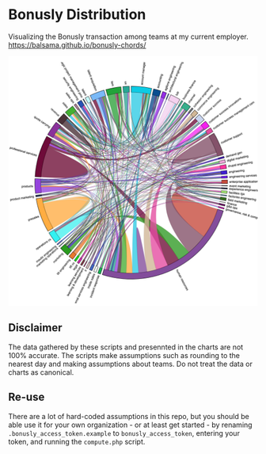# Bonusly Distribution
Visualizing the Bonusly transaction among teams at my current employer.  
https://balsama.github.io/bonusly-chords/

![Chord diagram of Bonusly transactions](img/Bonusly_Distribution.png)

## Disclaimer
The data gathered by these scripts and presennted in the charts are not 100%
accurate. The scripts make assumptions such as rounding to the nearest day and
making assumptions about teams. Do not treat the data or charts as canonical.

## Re-use
There are a lot of hard-coded assumptions in this repo, but you should be able
use it for your own organization - or at least get started - by renaming
`.bonusly_access_token.example` to `bonusly_access_token`, entering your token,
and running the `compute.php` script.